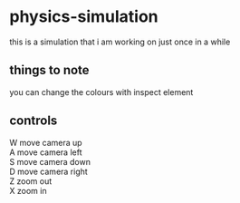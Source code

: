 # physics-simulation  
this is a simulation that i am working on just once in a while  
  
## things to note  
you can change the colours with inspect element

## controls  
W move camera up  
A move camera left  
S move camera down  
D move camera right  
Z zoom out  
X zoom in  
  
